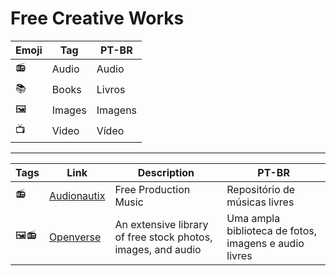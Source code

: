# Free Creative Works

| Emoji | Tag | PT-BR |
|-|-|-|
| 📻 | Audio | Audio |
| 📚 | Books | Livros |
| 🖼 | Images | Imagens |
| 📺 | Video | Vídeo |

---

| Tags | Link | Description | PT-BR |
|-|-|-|-|
| 📻 | [Audionautix](https://audionautix.com) | Free Production Music | Repositório de músicas livres |
| 🖼📻 | [Openverse](https://search-production.openverse.engineering) | An extensive library of free stock photos, images, and audio | Uma ampla biblioteca de fotos, imagens e audio livres |